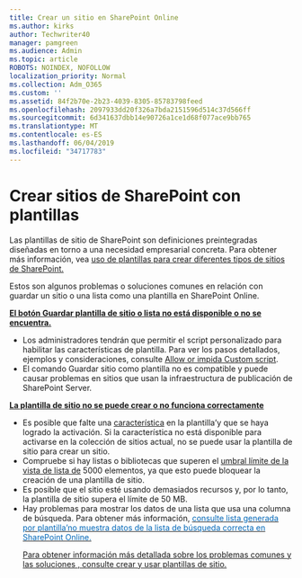 ```yaml
---
title: Crear un sitio en SharePoint Online
ms.author: kirks
author: Techwriter40
manager: pamgreen
ms.audience: Admin
ms.topic: article
ROBOTS: NOINDEX, NOFOLLOW
localization_priority: Normal
ms.collection: Adm_O365
ms.custom: ''
ms.assetid: 84f2b70e-2b23-4039-8305-85783798feed
ms.openlocfilehash: 2097933dd20f326a7bda2151596d514c37d566ff
ms.sourcegitcommit: 6d341637dbb14e90726a1ce1d68f077ace9bb765
ms.translationtype: MT
ms.contentlocale: es-ES
ms.lasthandoff: 06/04/2019
ms.locfileid: "34717783"
---
```

# <a name="create-sharepoint-sites-using-templates"></a>Crear sitios de SharePoint con plantillas

Las plantillas de sitio de SharePoint son definiciones preintegradas diseñadas en torno a una necesidad empresarial concreta. Para obtener más información, vea <a href="https://support.office.com/en-us/article/using-templates-to-create-different-kinds-of-sharepoint-sites-449eccec-ff99-4cf3-b62e-dcfee37e8da4">uso de plantillas para crear diferentes tipos de sitios de SharePoint.</a></span></p> <p><span style="mso-bidi-font-family: Calibri; mso-bidi-theme-font: minor-latin;">Estos son algunos problemas o soluciones comunes en relación con guardar un sitio o una lista como una plantilla en SharePoint Online.</span></p> <p><strong style="mso-bidi-font-weight: normal;"><u><span style="mso-bidi-font-family: Calibri; mso-bidi-theme-font: minor-latin;">El botón Guardar plantilla de sitio o lista no está disponible o no se encuentra.</span></u></strong></p> <ul> <li><span style="mso-bidi-font-family: Calibri; mso-bidi-theme-font: minor-latin;">Los administradores tendrán que permitir el script personalizado para habilitar las características de plantilla. Para ver los pasos detallados, ejemplos y consideraciones, consulte </span> </span> <a style="orphans: 2; -webkit-text-stroke-width: 0px; word-spacing: 0px;" href="https://docs.microsoft.com/en-us/sharepoint/allow-or-prevent-custom-script">Allow or impida Custom script</a>.</li> <li><span style="mso-bidi-font-family: Calibri; mso-bidi-theme-font: minor-latin;">El comando Guardar sitio como plantilla no es compatible y puede causar problemas en sitios que usan la infraestructura de publicación de SharePoint Server.</span></li> </ul> <p><strong style="mso-bidi-font-weight: normal;"><u><span style="mso-bidi-font-family: Calibri; mso-bidi-theme-font: minor-latin;">La plantilla de sitio no se puede crear o no funciona correctamente</span></u></strong></p> <ul> <li><span style="mso-bidi-font-family: Calibri; mso-bidi-theme-font: minor-latin;">Es posible que falte una <a href="https://social.technet.microsoft.com/wiki/contents/articles/14423.sharepoint-2013-existing-features-guid.aspx">característica</a> en la plantilla&rsquo;y que se haya logrado la activación. Si la característica no está disponible para activarse en la colección de sitios actual, no se puede usar la plantilla de sitio para crear un sitio.</span></li> <li><span style="mso-bidi-font-family: Calibri; mso-bidi-theme-font: minor-latin;">Compruebe si hay listas o bibliotecas que superen el <a href="https://support.office.com/en-us/article/Manage-large-lists-and-libraries-in-SharePoint-B8588DAE-9387-48C2-9248-C24122F07C59">umbral límite de la vista de lista de</a> 5000 elementos, ya que esto puede bloquear la creación de una plantilla de sitio.</span></li> <li><span style="mso-bidi-font-family: Calibri; mso-bidi-theme-font: minor-latin;">Es posible que el sitio esté usando demasiados recursos y, por lo tanto, la plantilla de sitio supera el límite de 50 MB.</span></li> <li>
Hay problemas para mostrar los datos de una lista que usa una columna de búsqueda. Para obtener más información, </span> <span style="mso-bidi-font-family: Calibri; mso-bidi-theme-font: minor-latin;"> <a style="box-sizing: border-box; -webkit-text-stroke-width: 0px; word-spacing: 0px;" href="https://support.office.com/en-us/article/template-generated-list-doesn-t-display-correct-data-for-a-column-in-sharepoint-online-20430b62-e40c-4f6f-8889-aa24e80d605a"> <span style="color: #0067b8; text-decoration: none; text-underline: none;">consulte lista generada por plantilla&rsquo;no muestra datos de la lista de búsqueda correcta en SharePoint Online.

Para obtener información más detallada sobre los problemas comunes y las soluciones <a href="https://support.office.com/en-us/article/Create-and-use-site-templates-60371B0F-00E0-4C49-A844-34759EBDD989">, consulte crear y usar plantillas de sitio.



